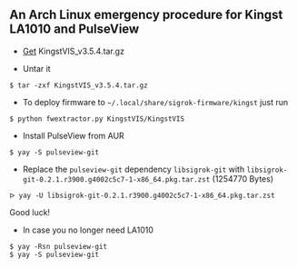 ## An Arch Linux emergency procedure for Kingst LA1010 and PulseView

- [Get](http://www.qdkingst.com/en/vis-old) KingstVIS_v3.5.4.tar.gz

- Untar it
```
$ tar -zxf KingstVIS_v3.5.4.tar.gz
```
- To deploy firmware to `~/.local/share/sigrok-firmware/kingst` just run
```
$ python fwextractor.py KingstVIS/KingstVIS
```
- Install PulseView from AUR
```
$ yay -S pulseview-git
```
- Replace the `pulseview-git` dependency `libsigrok-git` with `libsigrok-git-0.2.1.r3900.g4002c5c7-1-x86_64.pkg.tar.zst` (1254770 Bytes)
```
ᐅ yay -U libsigrok-git-0.2.1.r3900.g4002c5c7-1-x86_64.pkg.tar.zst
```

Good luck!

- In case you no longer need LA1010
```
$ yay -Rsn pulseview-git
$ yay -S pulseview-git
```
